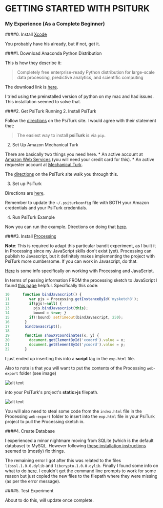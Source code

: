 # GETTING STARTED WITH PSITURK
### My Experience (As a Complete Beginner)

####0. Install [Xcode](https://developer.apple.com/xcode/)

You probably have his already, but if not, get it.


####1. Download Anaconda Python Distribution

This is how they describe it:

>Completely free enterprise-ready Python distribution for large-scale data processing, predictive analytics, and scientific computing

The download link is [here](https://store.continuum.io/cshop/anaconda/).

I tried using the preinstalled version of python on my mac and had issues. This installation seemed to solve that.


####2. Get PsiTurk Running
  2. Install PsiTurk
  
   Follow the [directions](http://psiturk.readthedocs.org/en/latest/install.html) on the PsiTurk site. I would agree with their statement that:

   >The easiest way to install **psiTurk** is via ``pip``.
   
  2. Set Up Amazon Mechanical Turk 
  
   There are basically two things you need here.
    * An active account at [Amazon Web Services](http://aws.amazon.com/) (you will need your credit card for this).
    * An active requester account at [Mechanical Turk](https://requester.mturk.com/).
   
   The [directions](http://psiturk.readthedocs.org/en/latest/amt_setup.html) on the PsiTurk site walk you through this.

  3. Set up PsiTurk
  
   Directions are [here](http://psiturk.readthedocs.org/en/latest/psiturk_org_setup.html).

   Remember to update the ``~/.psiturkconfig`` file with BOTH your Amazon credentials and your PsiTurk credentials.

  4. Run PsiTurk Example
  
   Now you can run the example. Directions on doing that [here](http://psiturk.org/quick_start/).
   

####3. Install [Processing](https://processing.org/)

**Note**: This is required to adapt this particular bandit experiment, as I built it in Processing since my JavaScript skills don't exist (yet). Processing can publish to Javascript, but it definitely makes implementing the project with PsiTurk more cumbersome. If you can work in Javascript, do that.

[Here](http://processingjs.org/articles/jsQuickStart.html) is some info specifically on working with Processing and JavaScript.

In terms of passing information FROM the processing sketch to JavaScript I found [this page](http://processingjs.org/articles/PomaxGuide.html) helpful. Specifically this code:

```javascript
10      function bindJavascript() {
11         var pjs = Processing.getInstanceById('mysketch3');
12         if(pjs!=null) {
13           pjs.bindJavascript(this);
14           bound = true; }
15         if(!bound) setTimeout(bindJavascript, 250);
16       }
17       bindJavascript();
18 
19       function showXYCoordinates(x, y) {
20         document.getElementById('xcoord').value = x;
21         document.getElementById('ycoord').value = y;
22       }
```
I just ended up inserting this into a **script** tag in the ``exp.html`` file.

Also to note is that you will want to put the contents of the Processing ``web-export`` folder (see image)

![alt text](http://s15.postimg.org/gmk7d0rm3/Screen_Shot_2015_03_12_at_3_26_50_PM.png "Processing Files")

into your PsiTurk's project's **static>js** filepath. 

![alt text](http://s13.postimg.org/pjrywcbs7/Screen_Shot_2015_03_12_at_3_41_11_PM.png "PsiTurk Files")

You will also need to steal some code from the ``index.html`` file in the Processing ``web-export`` folder to insert into the ``exp.html`` file in your PsiTurk project to pull the Processing sketch in.

####4. Create Database

I experienced a minor nightmare moving from SQLite (which is the default database) to MySQL. However following [these installation instructions](http://blog.brigitte-jellinek.at/2014/10/setting-up-python-mysql-on-mac/) seemed to (mostly) fix things.

The remaining error I got after this was related to the files ``libssl.1.0.0.dylib`` and ``libcrypto.1.0.0.dylib``. Finally I found some info on what to do [here](http://mithun.co/hacks/library-not-loaded-libcrypto-1-0-0-dylib-issue-in-mac/). I couldn't get the command line prompts to work for some reason but just copied the new files to the filepath where they were missing (as per the error message).

####5. Test Experiment

About to do this, will update once complete.

